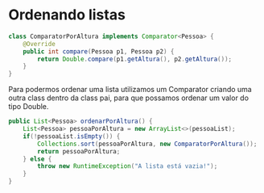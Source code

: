 # Ordenando listas

```java
class ComparatorPorAltura implements Comparator<Pessoa> {
    @Override
    public int compare(Pessoa p1, Pessoa p2) {
        return Double.compare(p1.getAltura(), p2.getAltura());
    }
}
```

Para podermos ordenar uma lista utilizamos um Comparator criando uma outra class dentro da class pai, para que possamos ordenar um valor do tipo Double.

```java 
public List<Pessoa> ordenarPorAltura() {
    List<Pessoa> pessoaPorAltura = new ArrayList<>(pessoaList);
    if(!pessoaList.isEmpty()) {
        Collections.sort(pessoaPorAltura, new ComparatorPorAltura());
        return pessoaPorAltura;
    } else {
        throw new RuntimeException("A lista está vazia!");
    }
}
```